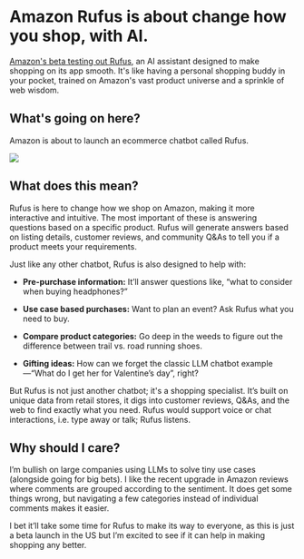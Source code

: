 # Amazon Rufus is about change how you shop, with AI.

[Amazon's beta testing out Rufus](https://www.aboutamazon.com/news/retail/amazon-rufus?utm_source=bensbites\&utm_medium=referral\&utm_campaign=amazon-rufus-is-about-change-how-you-shop-with-ai), an AI assistant designed to make shopping on its app smooth. It's like having a personal shopping buddy in your pocket, trained on Amazon's vast product universe and a sprinkle of web wisdom.

## What's going on here?

Amazon is about to launch an ecommerce chatbot called Rufus.

![](https://media.beehiiv.com/cdn-cgi/image/fit=scale-down,format=auto,onerror=redirect,quality=80/uploads/asset/file/c66728ff-b0df-4ab8-8844-0283806f7af2/image.png?t=1706878253)

## What does this mean?

Rufus is here to change how we shop on Amazon, making it more interactive and intuitive. The most important of these is answering questions based on a specific product. Rufus will generate answers based on listing details, customer reviews, and community Q\&As to tell you if a product meets your requirements.

Just like any other chatbot, Rufus is also designed to help with:

- **Pre-purchase information:** It’ll answer questions like, “what to consider when buying headphones?”

- **Use case based purchases:** Want to plan an event? Ask Rufus what you need to buy.

- **Compare product categories:** Go deep in the weeds to figure out the difference between trail vs. road running shoes.

- **Gifting ideas:** How can we forget the classic LLM chatbot example—“What do I get her for Valentine’s day”, right?

But Rufus is not just another chatbot; it's a shopping specialist. It’s built on unique data from retail stores, it digs into customer reviews, Q\&As, and the web to find exactly what you need. Rufus would support voice or chat interactions, i.e. type away or talk; Rufus listens.

## Why should I care?

I’m bullish on large companies using LLMs to solve tiny use cases (alongside going for big bets). I like the recent upgrade in Amazon reviews where comments are grouped according to the sentiment. It does get some things wrong, but navigating a few categories instead of individual comments makes it easier.

I bet it’ll take some time for Rufus to make its way to everyone, as this is just a beta launch in the US but I’m excited to see if it can help in making shopping any better.
